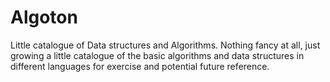 Algoton
=======

Little catalogue of Data structures and Algorithms. 
Nothing fancy at all, just growing a little catalogue of the basic algorithms 
and data structures in different languages for exercise and potential future reference.
